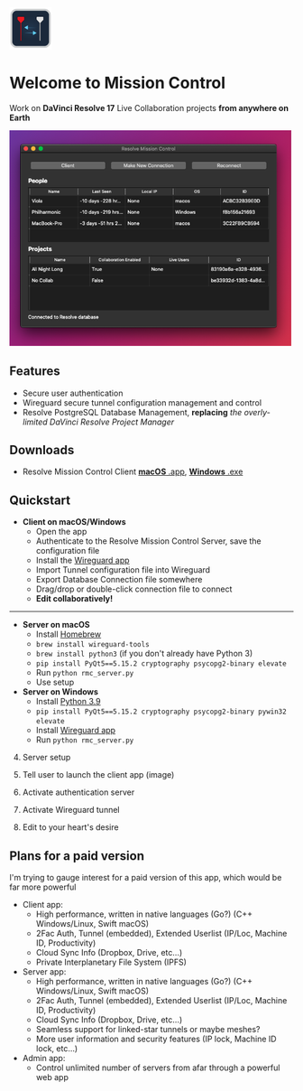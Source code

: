 <img src=
"https://github.com/jonnyhyman/ResolveCollaboration/blob/main/collab/icon.png?raw=true"
alt="drawing" width="75"/> 

# Welcome to Mission Control

Work on **DaVinci Resolve 17** Live Collaboration projects __from anywhere on Earth__

<img src="https://github.com/jonnyhyman/ResolveCollaboration/blob/main/images/Screen%20Shot%202021-04-12%20at%2011.55.11%20AM.png?raw=true"
alt="drawing" width="500"/>

## Features
- Secure user authentication
- Wireguard secure tunnel configuration management and control
- Resolve PostgreSQL Database Management, __replacing__ _the overly-limited DaVinci Resolve Project Manager_

## Downloads
- Resolve Mission Control Client [**macOS** .app](), [**Windows** .exe]()

## Quickstart
- __Client on macOS/Windows__
    - Open the app
    - Authenticate to the Resolve Mission Control Server, save the configuration file
    - Install the [Wireguard app]()
    - Import Tunnel configuration file into Wireguard
    - Export Database Connection file somewhere
    - Drag/drop or double-click connection file to connect  
    - __Edit collaboratively!__

---
- __Server on macOS__
    - Install [Homebrew]()
    - `brew install wireguard-tools`
    - `brew install python3` (if you don't already have Python 3)
    - `pip install PyQt5==5.15.2 cryptography psycopg2-binary elevate`
    - Run `python rmc_server.py`
    - Use setup
- __Server on Windows__
    - Install [Python 3.9]()
    - `pip install PyQt5==5.15.2 cryptography psycopg2-binary pywin32 elevate`
    - Install [Wireguard app]()
    - Run `python rmc_server.py`

4. Server setup

5. Tell user to launch the client app
(image)

6. Activate authentication server

7. Activate Wireguard tunnel

8. Edit to your heart's desire

## Plans for a paid version
I'm trying to gauge interest for a paid version of this app, which would be far more powerful 

- Client app:
    - High performance, written in native languages (Go?) (C++ Windows/Linux, Swift macOS)
    - 2Fac Auth, Tunnel (embedded), Extended Userlist (IP/Loc, Machine ID, Productivity)
    - Cloud Sync Info (Dropbox, Drive, etc…)
    - Private Interplanetary File System (IPFS)
- Server app:
    - High performance, written in native languages (Go?) (C++ Windows/Linux, Swift macOS)
    - 2Fac Auth, Tunnel (embedded), Extended Userlist (IP/Loc, Machine ID, Productivity)
    - Cloud Sync Info (Dropbox, Drive, etc…)
    - Seamless support for linked-star tunnels or maybe meshes?
    - More user information and security features (IP lock, Machine ID lock, etc…)
- Admin app:
    - Control unlimited number of servers from afar through a powerful web app
